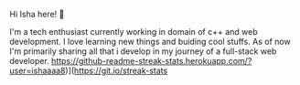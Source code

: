 Hi Isha here! 👋

I'm a tech enthusiast currently working in domain of c++ and web development. I love learning new things and buiding cool stuffs.
As of now I'm primarily sharing all that i develop in my journey of a full-stack web developer.
https://github-readme-streak-stats.herokuapp.com/?user=ishaaaa8)](https://git.io/streak-stats
<!--
**ishaaaa8/ishaaaa8** is a ✨ _special_ ✨ repository because its `README.md` (this file) appears on your GitHub profile.

Here are some ideas to get you started:

- 🔭 I’m currently working on ...
- 🌱 I’m currently learning ...
- 👯 I’m looking to collaborate on ...
- 🤔 I’m looking for help with ...
- 💬 Ask me about ...
- 📫 How to reach me: ...
- 😄 Pronouns: ...
- ⚡ Fun fact: ...
-->
